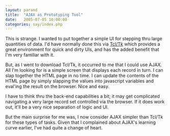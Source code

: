 ```yaml
---
layout: parand
title:  "AJAX as Prototyping Tool"
date:   2005-07-05 10:00:00
categories: say/index.php
---
```

This is strange. I wanted to put together a simple UI for stepping thru large quantities of data. I'd have normally done this via [Tcl/Tk](http://www.tcl.tk/) which provides a great environment for quick and dirty UIs, and has the added benefit that I'm very familiar with it.

But, as I went to download Tcl/Tk, it occurred to me that I could use AJAX. All I'm looking for is a simple screen that displays each record in turn. I can slap together the HTML page in no time. I can update the contents of the HTML page by simply slapping the values into javascript variables and eval'ing the result on the browser. Nice and easy.

I have to think thru the back-end capabilities a bit; it may get complicated navigating a very large record set controlled via the browser. If it does work out, it'll be a very nice separation of logic and UI.

But the main surprise for me was, I now consider AJAX simpler than Tcl/Tk for these types of tasks. Given that I complained about AJAX's learning curve earlier, I've had quite a change of heart.
